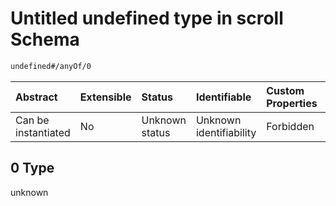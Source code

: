 # Untitled undefined type in scroll Schema

```txt
undefined#/anyOf/0
```



| Abstract            | Extensible | Status         | Identifiable            | Custom Properties | Additional Properties | Access Restrictions | Defined In                                                               |
| :------------------ | :--------- | :------------- | :---------------------- | :---------------- | :-------------------- | :------------------ | :----------------------------------------------------------------------- |
| Can be instantiated | No         | Unknown status | Unknown identifiability | Forbidden         | Allowed               | none                | [scroll\_v1.schema.json\*](scroll_v1.schema.json "open original schema") |

## 0 Type

unknown
